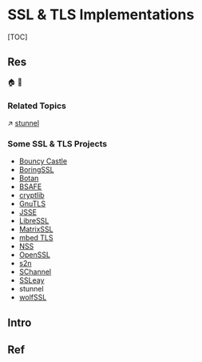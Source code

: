# SSL & TLS Implementations

[TOC]



## Res
🏠 
🚧 


### Related Topics
↗ [stunnel](../../../../../Anonymous%20&%20Private%20Networks/👻%20Tunneling%20&%20VPN%20(Virtual%20Personal%20Network)/VPN%20&%20NAT%20Implementations/VPN%20&%20NAT%20Free%20Software/stunnel.md)


### Some SSL & TLS Projects
- [Bouncy Castle](https://en.wikipedia.org/wiki/Bouncy_Castle_(cryptography))
- [BoringSSL](https://en.wikipedia.org/wiki/BoringSSL "BoringSSL")
- [Botan](https://en.wikipedia.org/wiki/Botan_(programming_library) "Botan (programming library)")
- [BSAFE](https://en.wikipedia.org/wiki/BSAFE "BSAFE")
- [cryptlib](https://en.wikipedia.org/wiki/Cryptlib "Cryptlib")
- [GnuTLS](https://en.wikipedia.org/wiki/GnuTLS "GnuTLS")
- [JSSE](https://en.wikipedia.org/wiki/Java_Secure_Socket_Extension "Java Secure Socket Extension")
- [LibreSSL](https://en.wikipedia.org/wiki/LibreSSL "LibreSSL")
- [MatrixSSL](https://en.wikipedia.org/wiki/MatrixSSL "MatrixSSL")
- [mbed TLS](https://en.wikipedia.org/wiki/Mbed_TLS "Mbed TLS")
- [NSS](https://en.wikipedia.org/wiki/Network_Security_Services "Network Security Services")
- [OpenSSL](https://en.wikipedia.org/wiki/OpenSSL "OpenSSL")
- [s2n](https://en.wikipedia.org/wiki/S2n "S2n")
- [SChannel](https://en.wikipedia.org/wiki/Security_Support_Provider_Interface "Security Support Provider Interface")
- [SSLeay](https://en.wikipedia.org/wiki/SSLeay "SSLeay")
- stunnel
- [wolfSSL](https://en.wikipedia.org/wiki/WolfSSL "WolfSSL")



## Intro



## Ref

